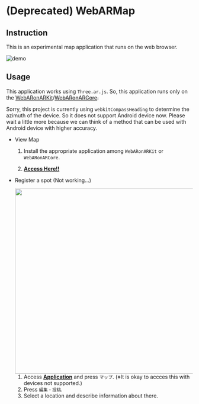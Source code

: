 # (Deprecated) WebARMap

## Instruction

This is an experimental map application that runs on the web browser.

![demo](https://github.com/ttak0422/WebARMap/blob/upload_images/demo.gif)

## Usage

This application works using `Three.ar.js`. So, this application runs only on the [WebARonARKit](https://github.com/google-ar/WebARonARKit)/~~[WebARonARCore](https://github.com/google-ar/WebARonARCore).~~

Sorry, this project is currently using `webkitCompassHeading` to determine the azimuth of the device. So it does not support Android device now.
Please wait a little more because we can think of a method that can be used with Android device with higher accuracy.

- View Map
    1. Install the appropriate application among `WebARonARKit` or `WebARonARCore`.

    2. [**Access Here!!**](https://ttak0422.github.io/WebARMap/dist/)


- Register a spot (Not working...)
    
    <img src="https://github.com/ttak0422/WebARMap/blob/upload_images/edit.png" width="500" />
    
    1. Access [**Application**](https://ttak0422.github.io/WebARMap/dist/) and press `マップ`. (※It is okay to accces this with devices not supported.)
    2. Press `編集・投稿`.
    3. Select a location and describe information about there.
